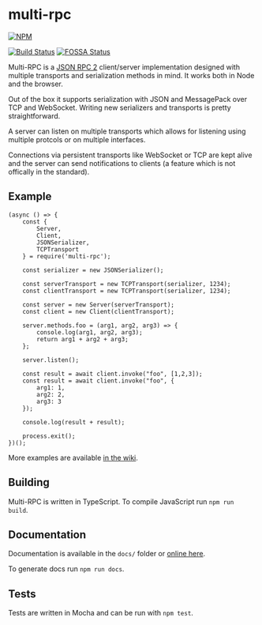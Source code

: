 # multi-rpc

[![NPM](https://nodei.co/npm/multi-rpc.png)](https://nodei.co/npm/multi-rpc/)

[![Build Status](https://travis-ci.org/znetstar/multi-rpc.svg?branch=master)](https://travis-ci.org/znetstar/multi-rpc) [![FOSSA Status](https://app.fossa.io/api/projects/git%2Bgithub.com%2Fznetstar%2Fmulti-rpc.svg?type=shield)](https://app.fossa.io/projects/git%2Bgithub.com%2Fznetstar%2Fmulti-rpc?ref=badge_shield)

Multi-RPC is a [JSON RPC 2](https://www.jsonrpc.org/specification) client/server implementation designed with multiple transports and serialization methods in mind. It works both in Node and the browser.

Out of the box it supports serialization with JSON and MessagePack over TCP and WebSocket. Writing new serializers and transports is pretty straightforward.

A server can listen on multiple transports which allows for listening using multiple protcols or on multiple interfaces.

Connections via persistent transports like WebSocket or TCP are kept alive and the server can send notifications to clients (a feature which is not offically in the standard). 

## Example

```
(async () => {
    const { 
        Server, 
        Client,
        JSONSerializer,
        TCPTransport
    } = require('multi-rpc');

    const serializer = new JSONSerializer();

    const serverTransport = new TCPTransport(serializer, 1234);
    const clientTransport = new TCPTransport(serializer, 1234);

    const server = new Server(serverTransport);
    const client = new Client(clientTransport);

    server.methods.foo = (arg1, arg2, arg3) => {
        console.log(arg1, arg2, arg3);
        return arg1 + arg2 + arg3;
    };

    server.listen();

    const result = await client.invoke("foo", [1,2,3]);
    const result = await client.invoke("foo", {
        arg1: 1,
        arg2: 2,
        arg3: 3
    });

    console.log(result + result);

    process.exit();
})();
```

More examples are available [in the wiki](https://github.com/znetstar/multi-rpc/wiki).

## Building

Multi-RPC is written in TypeScript. To compile JavaScript run `npm run build`.

## Documentation

Documentation is available in the `docs/` folder or [online here](https://multi-rpc.docs.zacharyboyd.nyc).

To generate docs run `npm run docs`.

## Tests

Tests are written in Mocha and can be run with `npm test`.